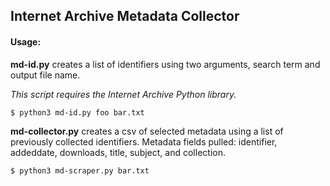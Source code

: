 ## Internet Archive Metadata Collector

#### Usage:
**md-id.py** creates a list of identifiers using two arguments, search term and output file name. 

*This script requires the Internet Archive Python library.*

  `$ python3 md-id.py foo bar.txt`

**md-collector.py** creates a csv of selected metadata using a list of previously collected identifiers.
Metadata fields pulled: identifier, addeddate, downloads, title, subject, and collection.

  `$ python3 md-scraper.py bar.txt`
  




